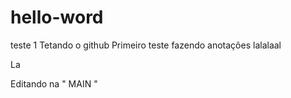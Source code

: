 # hello-word
teste 1 
Tetando o github
Primeiro teste
fazendo anotações
lalalaal


La

Editando na " MAIN "
